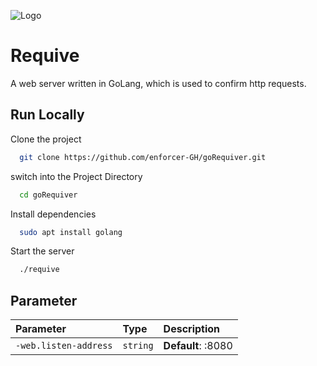 ![Logo](https://agile-defense.com/wp-content/uploads/2021/06/CPaaS-01.png)


# Requive

A web server written in GoLang, which is used to confirm http requests.


## Run Locally

Clone the project

```bash
  git clone https://github.com/enforcer-GH/goRequiver.git
```

switch into the Project Directory

```bash
  cd goRequiver
```

Install dependencies

```bash
  sudo apt install golang
```

Start the server

```bash
  ./requive 
```


## Parameter

| Parameter | Type     | Description                |
| :-------- | :------- | :------------------------- |
| `-web.listen-address` | `string` | **Default**: :8080 |
